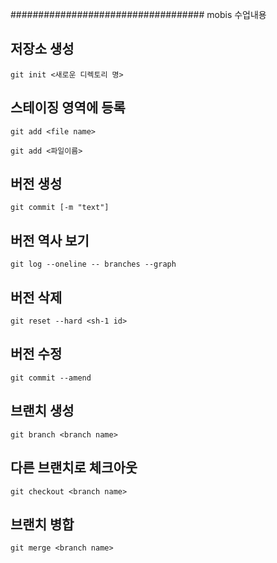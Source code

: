 ################################### mobis 수업내용

## 저장소 생성
	git init <새로운 디렉토리 명>

## 스테이징 영역에 등록
	git add <file name>

	git add <파일이름>

## 버전 생성
	git commit [-m "text"]

## 버전 역사 보기
	git log --oneline -- branches --graph

## 버전 삭제
	git reset --hard <sh-1 id>

## 버전 수정
	git commit --amend

## 브랜치 생성 
	git branch <branch name>

## 다른 브랜치로 체크아웃
	git checkout <branch name>
 
## 브랜치 병합
	git merge <branch name>
